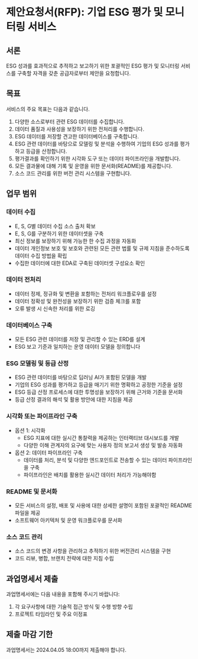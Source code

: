 # 제안요청서(RFP): 기업 ESG 평가 및 모니터링 서비스

## **서론**

ESG 성과를 효과적으로 추적하고 보고하기 위한 포괄적인 ESG 평가 및 모니터링 서비스를 구축할 자격을 갖춘 공급자로부터 제안을 요청합니다.

## **목표**

서비스의 주요 목표는 다음과 같습니다.

1. 다양한 소스로부터 관련 ESG 데이터를 수집합니다.
2. 데이터 품질과 사용성을 보장하기 위한 전처리를 수행합니다.
3. ESG 데이터를 저장할 견고한 데이터베이스를 구축합니다.
4. ESG 관련 데이터를 바탕으로 모델링 및 분석을 수행하여 기업의 ESG 성과를 평가하고 등급을 산정합니다.
5. 평가결과를 확인하기 위한 시각화 도구 또는 데이터 파이프라인을 개발합니다.
6. 모든 결과물에 대해 기록 및 운영을 위한 문서화(README)를 제공합니다.
7. 소스 코드 관리를 위한 버전 관리 시스템을 구현합니다.

## **업무 범위**

### **데이터 수집**

- E, S, G별 데이터 수집 소스 출처 확보
- E, S, G를 구분하기 위한 데이터셋을 구축
- 최신 정보를 보장하기 위해 가능한 한 수집 과정을 자동화
- 데이터 개인정보 보호 및 보호와 관련된 모든 관련 법률 및 규제 지침을 준수하도록 데이터 수집 방법을 확립
- 수집한 데이터에 대한 EDA로 구축된 데이터셋 구성요소 확인

### **데이터 전처리**

- 데이터 정제, 정규화 및 변환을 포함하는 전처리 워크플로우를 설정
- 데이터 정확성 및 완전성을 보장하기 위한 검증 체크를 포함
- 오류 발생 시 신속한 처리를 위한 로깅

### **데이터베이스 구축**

- 모든 ESG 관련 데이터를 저장 및 관리할 수 있는 ERD를 설계
- ESG 보고 기준과 일치하는 운영 데이터 모델을 정의합니다

### **ESG 모델링 및 등급 산정**

- ESG 관련 데이터를 바탕으로 딥러닝 AI가 포함된 모델을 개발
- 기업의 ESG 성과를 평가하고 등급을 매기기 위한 명확하고 공정한 기준을 설정
- ESG 등급 산정 프로세스에 대한 투명성을 보장하기 위해 근거와 기준을 문서화
- 등급 산정 결과의 해석 및 활용 방안에 대한 지침을 제공

### **시각화 또는 파이프라인 구축**

- 옵션 1: 시각화
    - ESG 지표에 대한 실시간 통찰력을 제공하는 인터랙티브 대시보드를 개발
    - 다양한 이해 관계자의 요구에 맞는 사용자 정의 보고서 생성 및 발송 자동화
- 옵션 2: 데이터 파이프라인 구축
    - 데이터를 처리, 분석 및 다양한 엔드포인트로 전송할 수 있는 데이터 파이프라인을 구축
    - 파이프라인은 배치를 활용한 실시간 데이터 처리가 가능해야함

### **README 및 문서화**

- 모든 서비스의 설정, 배포 및 사용에 대한 상세한 설명이 포함된 포괄적인 README 파일을 제공
- 소프트웨어 아키텍처 및 운영 워크플로우를 문서화

### **소스 코드 관리**

- 소스 코드의 변경 사항을 관리하고 추적하기 위한 버전관리 시스템을 구현
- 코드 리뷰, 병합, 브랜치 전략에 대한 지침 수립

## **과업명세서 제출**

과업명세서에는 다음 내용을 포함해 주시기 바랍니다:

1. 각 요구사항에 대한 기술적 접근 방식 및 수행 방향 수립
2. 프로젝트 타임라인 및 주요 이정표

## **제출 마감 기한**

과업명세서는 2024.04.05 18:00까지 제출해야 합니다.